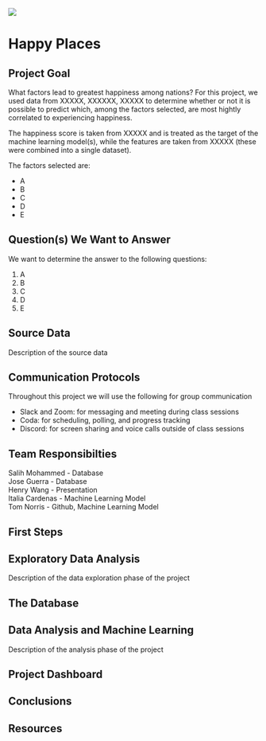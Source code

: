 <img src="https://github.com/tn64/happy_places/blob/main/Resources/earth_from_space.png"></br>

# Happy Places

## Project Goal
What factors lead to greatest happiness among nations? For this project, we used data from XXXXX, XXXXXX, XXXXX to determine whether or not it is possible to predict which, among the factors selected, are most hightly correlated to experiencing happiness.

The happiness score is taken from XXXXX and is treated as the target of the machine learning model(s), while the features are taken from XXXXX (these were combined into a single dataset).

The factors selected are:
- A
- B
- C
- D
- E

## Question(s) We Want to Answer
We want to determine the answer to the following questions:
1. A
2. B
3. C
4. D
5. E

## Source Data
Description of the source data

## Communication Protocols

Throughout this project we will use the following for group communication
- Slack and Zoom: for messaging and meeting during class sessions
- Coda: for scheduling, polling, and progress tracking
- Discord: for screen sharing and voice calls outside of class sessions

## Team Responsibilties
Salih Mohammed - Database</br>
Jose Guerra - Database</br>
Henry Wang - Presentation</br>
Italia Cardenas - Machine Learning Model</br>
Tom Norris - Github, Machine Learning Model</br>

## First Steps

## Exploratory Data Analysis
Description of the data exploration phase of the project

## The Database

## Data Analysis and Machine Learning
Description of the analysis phase of the project

## Project Dashboard

## Conclusions 

## Resources
